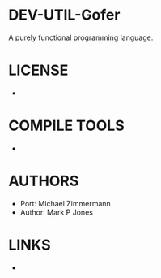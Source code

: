 DEV-UTIL-Gofer
==============

A purely functional programming language. 

LICENSE
===============
* 

COMPILE TOOLS
===============
* 
 
AUTHORS
===============
* Port: Michael Zimmermann
* Author: Mark P Jones

LINKS
===============
* 
